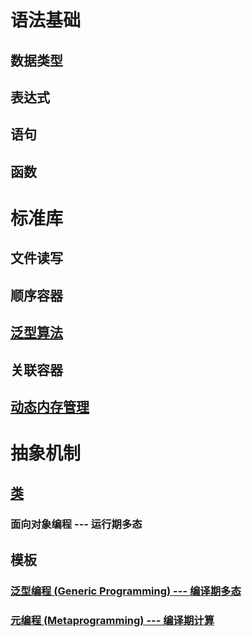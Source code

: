 # 语法基础

## 数据类型

## 表达式

## 语句

## 函数

# 标准库

## 文件读写

## 顺序容器

## [泛型算法](./algorithm.md)

## 关联容器

## [动态内存管理](./memory.md)

# 抽象机制

## [类](./class.md)
### 面向对象编程 --- 运行期多态

## 模板
### [泛型编程 (Generic Programming) --- 编译期多态](./generic.md)

### [元编程 (Metaprogramming) --- 编译期计算](./metaprogramming.md)
